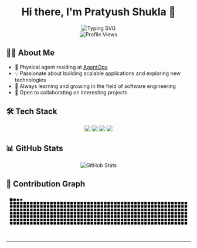 # <div align="center">Hi there, I'm Pratyush Shukla 👋</div>

<div align="center">
  <img src="https://readme-typing-svg.herokuapp.com?font=Fira+Code&pause=1000&center=true&vCenter=true&width=435&lines=Software+Engineer;Full+Stack+Developer;AI%2FML+Enthusiast;Always+Learning" alt="Typing SVG" />
</div>

<div align="center">
  <img src="https://komarev.com/ghpvc/?username=the-praxs&style=for-the-badge" alt="Profile Views" />
</div>

## 👨‍💻 About Me

- 🧠 Physical agent residing at [AgentOps](https://github.com/AgentOps-AI)
- 💡 Passionate about building scalable applications and exploring new technologies
- 🌱 Always learning and growing in the field of software engineering
- 🚀 Open to collaborating on interesting projects

## 🛠️ Tech Stack

<div align="center">
  <img src="https://img.shields.io/badge/Python-3776AB?style=for-the-badge&logo=python&logoColor=white" />
  <img src="https://img.shields.io/badge/Docker-2496ED?style=for-the-badge&logo=docker&logoColor=white" />
  <img src="https://img.shields.io/badge/Git-F05032?style=for-the-badge&logo=git&logoColor=white" />
  <img src="https://img.shields.io/badge/AWS-232F3E?style=for-the-badge&logo=amazon-aws&logoColor=white" />
</div>

## 📊 GitHub Stats

<div align="center">
  <img src="https://github-readme-stats.vercel.app/api?username=the-praxs&show_icons=true&theme=radical" alt="GitHub Stats" />
</div>

## 🐍 Contribution Graph

<picture>
  <source media="(prefers-color-scheme: dark)" srcset="https://raw.githubusercontent.com/the-praxs/the-praxs/output/github-contribution-grid-snake-dark.svg" />
  <source media="(prefers-color-scheme: light)" srcset="https://raw.githubusercontent.com/the-praxs/the-praxs/output/github-contribution-grid-snake.svg" />
  <img alt="github-snake" src="https://raw.githubusercontent.com/the-praxs/the-praxs/output/github-contribution-grid-snake.svg" />
</picture>

---
